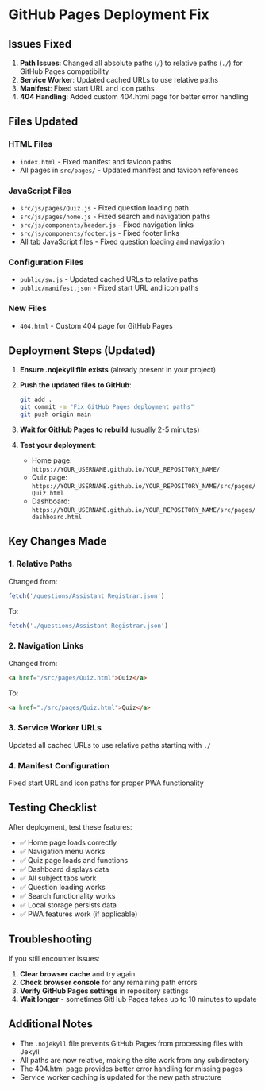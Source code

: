 # GitHub Pages Deployment Fix

## Issues Fixed

1. **Path Issues**: Changed all absolute paths (`/`) to relative paths (`./`) for GitHub Pages compatibility
2. **Service Worker**: Updated cached URLs to use relative paths
3. **Manifest**: Fixed start URL and icon paths
4. **404 Handling**: Added custom 404.html page for better error handling

## Files Updated

### HTML Files
- `index.html` - Fixed manifest and favicon paths
- All pages in `src/pages/` - Updated manifest and favicon references

### JavaScript Files
- `src/js/pages/Quiz.js` - Fixed question loading path
- `src/js/pages/home.js` - Fixed search and navigation paths
- `src/js/components/header.js` - Fixed navigation links
- `src/js/components/footer.js` - Fixed footer links
- All tab JavaScript files - Fixed question loading and navigation

### Configuration Files
- `public/sw.js` - Updated cached URLs to relative paths
- `public/manifest.json` - Fixed start URL and icon paths

### New Files
- `404.html` - Custom 404 page for GitHub Pages

## Deployment Steps (Updated)

1. **Ensure .nojekyll file exists** (already present in your project)

2. **Push the updated files to GitHub**:
   ```bash
   git add .
   git commit -m "Fix GitHub Pages deployment paths"
   git push origin main
   ```

3. **Wait for GitHub Pages to rebuild** (usually 2-5 minutes)

4. **Test your deployment**:
   - Home page: `https://YOUR_USERNAME.github.io/YOUR_REPOSITORY_NAME/`
   - Quiz page: `https://YOUR_USERNAME.github.io/YOUR_REPOSITORY_NAME/src/pages/Quiz.html`
   - Dashboard: `https://YOUR_USERNAME.github.io/YOUR_REPOSITORY_NAME/src/pages/dashboard.html`

## Key Changes Made

### 1. Relative Paths
Changed from:
```javascript
fetch('/questions/Assistant Registrar.json')
```
To:
```javascript
fetch('./questions/Assistant Registrar.json')
```

### 2. Navigation Links
Changed from:
```html
<a href="/src/pages/Quiz.html">Quiz</a>
```
To:
```html
<a href="./src/pages/Quiz.html">Quiz</a>
```

### 3. Service Worker URLs
Updated all cached URLs to use relative paths starting with `./`

### 4. Manifest Configuration
Fixed start URL and icon paths for proper PWA functionality

## Testing Checklist

After deployment, test these features:

- ✅ Home page loads correctly
- ✅ Navigation menu works
- ✅ Quiz page loads and functions
- ✅ Dashboard displays data
- ✅ All subject tabs work
- ✅ Question loading works
- ✅ Search functionality works
- ✅ Local storage persists data
- ✅ PWA features work (if applicable)

## Troubleshooting

If you still encounter issues:

1. **Clear browser cache** and try again
2. **Check browser console** for any remaining path errors
3. **Verify GitHub Pages settings** in repository settings
4. **Wait longer** - sometimes GitHub Pages takes up to 10 minutes to update

## Additional Notes

- The `.nojekyll` file prevents GitHub Pages from processing files with Jekyll
- All paths are now relative, making the site work from any subdirectory
- The 404.html page provides better error handling for missing pages
- Service worker caching is updated for the new path structure